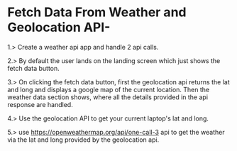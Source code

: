 # Fetch Data From Weather and  Geolocation API-

1.> Create a weather api app and handle 2 api calls. 

2.> By default the user lands on the landing screen which just shows the fetch data button.

3.> On clicking the fetch data button, first the geolocation api returns the lat and long and displays a google map of the current location. 
  Then the weather data section shows, where all the details provided in the api response are handled.

4.> Use the geolocation API to get your current laptop's lat and long.

5.> use https://openweathermap.org/api/one-call-3 api to get the weather via the lat and long provided by the geolocation api.



